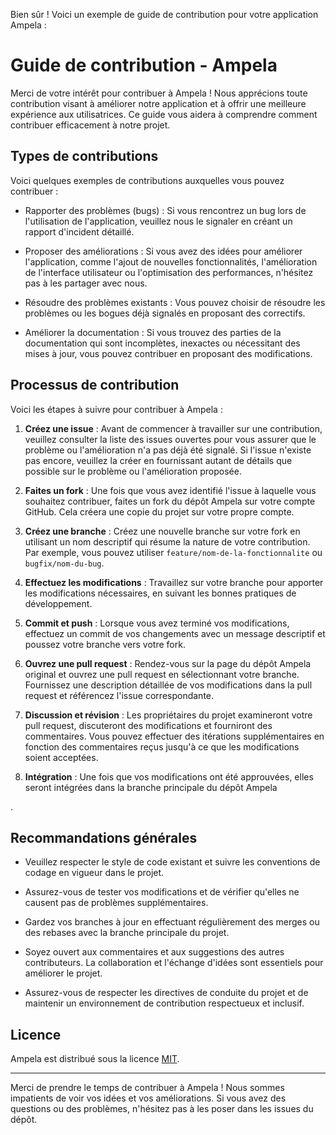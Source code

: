 Bien sûr ! Voici un exemple de guide de contribution pour votre application Ampela :

# Guide de contribution - Ampela

Merci de votre intérêt pour contribuer à Ampela ! Nous apprécions toute contribution visant à améliorer notre application et à offrir une meilleure expérience aux utilisatrices. Ce guide vous aidera à comprendre comment contribuer efficacement à notre projet.

## Types de contributions

Voici quelques exemples de contributions auxquelles vous pouvez contribuer :

- Rapporter des problèmes (bugs) : Si vous rencontrez un bug lors de l'utilisation de l'application, veuillez nous le signaler en créant un rapport d'incident détaillé.

- Proposer des améliorations : Si vous avez des idées pour améliorer l'application, comme l'ajout de nouvelles fonctionnalités, l'amélioration de l'interface utilisateur ou l'optimisation des performances, n'hésitez pas à les partager avec nous.

- Résoudre des problèmes existants : Vous pouvez choisir de résoudre les problèmes ou les bogues déjà signalés en proposant des correctifs.

- Améliorer la documentation : Si vous trouvez des parties de la documentation qui sont incomplètes, inexactes ou nécessitant des mises à jour, vous pouvez contribuer en proposant des modifications.

## Processus de contribution

Voici les étapes à suivre pour contribuer à Ampela :

1. **Créez une issue** : Avant de commencer à travailler sur une contribution, veuillez consulter la liste des issues ouvertes pour vous assurer que le problème ou l'amélioration n'a pas déjà été signalé. Si l'issue n'existe pas encore, veuillez la créer en fournissant autant de détails que possible sur le problème ou l'amélioration proposée.

2. **Faites un fork** : Une fois que vous avez identifié l'issue à laquelle vous souhaitez contribuer, faites un fork du dépôt Ampela sur votre compte GitHub. Cela créera une copie du projet sur votre propre compte.

3. **Créez une branche** : Créez une nouvelle branche sur votre fork en utilisant un nom descriptif qui résume la nature de votre contribution. Par exemple, vous pouvez utiliser `feature/nom-de-la-fonctionnalite` ou `bugfix/nom-du-bug`.

4. **Effectuez les modifications** : Travaillez sur votre branche pour apporter les modifications nécessaires, en suivant les bonnes pratiques de développement.

5. **Commit et push** : Lorsque vous avez terminé vos modifications, effectuez un commit de vos changements avec un message descriptif et poussez votre branche vers votre fork.

6. **Ouvrez une pull request** : Rendez-vous sur la page du dépôt Ampela original et ouvrez une pull request en sélectionnant votre branche. Fournissez une description détaillée de vos modifications dans la pull request et référencez l'issue correspondante.

7. **Discussion et révision** : Les propriétaires du projet examineront votre pull request, discuteront des modifications et fourniront des commentaires. Vous pouvez effectuer des itérations supplémentaires en fonction des commentaires reçus jusqu'à ce que les modifications soient acceptées.

8. **Intégration** : Une fois que vos modifications ont été approuvées, elles seront intégrées dans la branche principale du dépôt Ampela

.

## Recommandations générales

- Veuillez respecter le style de code existant et suivre les conventions de codage en vigueur dans le projet.

- Assurez-vous de tester vos modifications et de vérifier qu'elles ne causent pas de problèmes supplémentaires.

- Gardez vos branches à jour en effectuant régulièrement des merges ou des rebases avec la branche principale du projet.

- Soyez ouvert aux commentaires et aux suggestions des autres contributeurs. La collaboration et l'échange d'idées sont essentiels pour améliorer le projet.

- Assurez-vous de respecter les directives de conduite du projet et de maintenir un environnement de contribution respectueux et inclusif.

## Licence

Ampela est distribué sous la licence [MIT](./LICENSE.txt).

---

Merci de prendre le temps de contribuer à Ampela ! Nous sommes impatients de voir vos idées et vos améliorations. Si vous avez des questions ou des problèmes, n'hésitez pas à les poser dans les issues du dépôt.